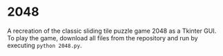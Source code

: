 # 2048
A recreation of the classic sliding tile puzzle game 2048 as a Tkinter GUI. To play the game, download all files from the repository and run by executing `python 2048.py`.
